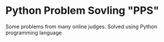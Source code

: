 # Python Problem Sovling "PPS"
Some problems from many online judges. Solved using Python programming language 
